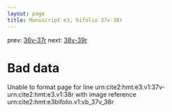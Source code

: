```yaml
---
layout: page
title: Manuscript e3, bifolio 37v-38r
---
```


prev: [36v-37r](../36v-37r/) next: [38v-39r](../38v-39r/)

# Bad data

Unable to format page for line urn:cite2:hmt:e3.v1:37v-urn:cite2:hmt:e3.v1:38r with image reference urn:cite2:hmt:e3bifolio.v1:vb_37v_38r
